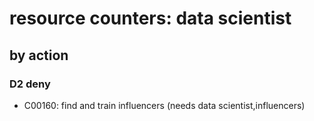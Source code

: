 # resource counters: data scientist

## by action


### D2 deny
* C00160: find and train influencers (needs data scientist,influencers)
